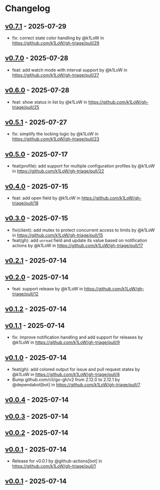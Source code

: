 # Changelog

## [v0.7.1](https://github.com/k1LoW/gh-triage/compare/v0.7.0...v0.7.1) - 2025-07-29
- fix: correct state color handling by @k1LoW in https://github.com/k1LoW/gh-triage/pull/29

## [v0.7.0](https://github.com/k1LoW/gh-triage/compare/v0.6.0...v0.7.0) - 2025-07-28
- feat: add watch mode with interval support by @k1LoW in https://github.com/k1LoW/gh-triage/pull/27

## [v0.6.0](https://github.com/k1LoW/gh-triage/compare/v0.5.1...v0.6.0) - 2025-07-28
- feat: show status in list by @k1LoW in https://github.com/k1LoW/gh-triage/pull/25

## [v0.5.1](https://github.com/k1LoW/gh-triage/compare/v0.5.0...v0.5.1) - 2025-07-27
- fix: simplify the locking logic by @k1LoW in https://github.com/k1LoW/gh-triage/pull/23

## [v0.5.0](https://github.com/k1LoW/gh-triage/compare/v0.4.0...v0.5.0) - 2025-07-17
- feat(profile): add support for multiple configuration profiles by @k1LoW in https://github.com/k1LoW/gh-triage/pull/22

## [v0.4.0](https://github.com/k1LoW/gh-triage/compare/v0.3.0...v0.4.0) - 2025-07-15
- feat: add open field by @k1LoW in https://github.com/k1LoW/gh-triage/pull/18

## [v0.3.0](https://github.com/k1LoW/gh-triage/compare/v0.2.1...v0.3.0) - 2025-07-15
- fix(client): add mutex to protect concurrent access to limits by @k1LoW in https://github.com/k1LoW/gh-triage/pull/15
- feat(gh): add `unread` field and update its value based on notification actions by @k1LoW in https://github.com/k1LoW/gh-triage/pull/17

## [v0.2.1](https://github.com/k1LoW/gh-triage/compare/v0.2.0...v0.2.1) - 2025-07-14

## [v0.2.0](https://github.com/k1LoW/gh-triage/compare/v0.1.2...v0.2.0) - 2025-07-14
- feat: support release by @k1LoW in https://github.com/k1LoW/gh-triage/pull/12

## [v0.1.2](https://github.com/k1LoW/gh-triage/compare/v0.1.1...v0.1.2) - 2025-07-14

## [v0.1.1](https://github.com/k1LoW/gh-triage/compare/v0.1.0...v0.1.1) - 2025-07-14
- fix: improve notification handling and add support for releases by @k1LoW in https://github.com/k1LoW/gh-triage/pull/9

## [v0.1.0](https://github.com/k1LoW/gh-triage/compare/v0.0.4...v0.1.0) - 2025-07-14
- feat(gh): add colored output for issue and pull request states by @k1LoW in https://github.com/k1LoW/gh-triage/pull/8
- Bump github.com/cli/go-gh/v2 from 2.12.0 to 2.12.1 by @dependabot[bot] in https://github.com/k1LoW/gh-triage/pull/7

## [v0.0.4](https://github.com/k1LoW/gh-triage/compare/v0.0.3...v0.0.4) - 2025-07-14

## [v0.0.3](https://github.com/k1LoW/gh-triage/compare/v0.0.2...v0.0.3) - 2025-07-14

## [v0.0.2](https://github.com/k1LoW/gh-triage/compare/v0.0.1...v0.0.2) - 2025-07-14

## [v0.0.1](https://github.com/k1LoW/gh-triage/commits/v0.0.1) - 2025-07-14
- Release for v0.0.1 by @github-actions[bot] in https://github.com/k1LoW/gh-triage/pull/1

## [v0.0.1](https://github.com/k1LoW/gh-triage/commits/v0.0.1) - 2025-07-14
